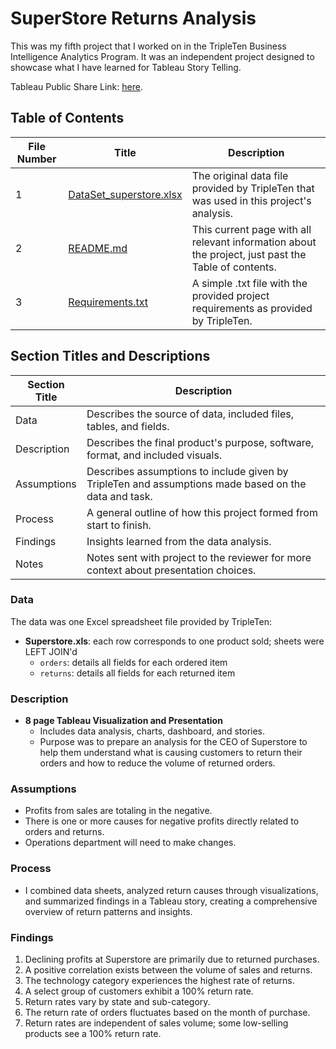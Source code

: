 # SuperStore Returns Analysis

This was my fifth project that I worked on in the TripleTen Business Intelligence Analytics Program. It was an independent project designed to showcase what I have learned for Tableau Story Telling.

Tableau Public Share Link: [here](https://public.tableau.com/app/profile/priyanka.mukherjee2482/viz/SuperStoreReturnAnalysis/TotalSalesVsTotalReturn).

## Table of Contents

| File Number | Title                     | Description                                                                                                     |
|-------------|---------------------------|-----------------------------------------------------------------------------------------------------------------|
| 1           | [DataSet_superstore.xlsx](DataSet_superstore.xlsx)  | The original data file provided by TripleTen that was used in this project's analysis.                          |
| 2           | [README.md](README.md)                 | This current page with all relevant information about the project, just past the Table of contents.            |
| 3           | [Requirements.txt](Requirements.txt)          | A simple .txt file with the provided project requirements as provided by TripleTen.                             |

## Section Titles and Descriptions

| Section Title | Description                                                                                                                                               |
|---------------|-----------------------------------------------------------------------------------------------------------------------------------------------------------|
| Data          | Describes the source of data, included files, tables, and fields.                                                                                         |
| Description   | Describes the final product's purpose, software, format, and included visuals.                                                                            |
| Assumptions   | Describes assumptions to include given by TripleTen and assumptions made based on the data and task.                                                      |
| Process       | A general outline of how this project formed from start to finish.                                                                                        |
| Findings      | Insights learned from the data analysis.                                                                                                                  |
| Notes         | Notes sent with project to the reviewer for more context about presentation choices.                                                                      |

### Data

The data was one Excel spreadsheet file provided by TripleTen:

- **Superstore.xls**: each row corresponds to one product sold; sheets were LEFT JOIN'd
  - `orders`: details all fields for each ordered item
  - `returns`: details all fields for each returned item

### Description

- **8 page Tableau Visualization and Presentation**
  - Includes data analysis, charts, dashboard, and stories.
  - Purpose was to prepare an analysis for the CEO of Superstore to help them understand what is causing customers to return their orders and how to reduce the volume of returned orders.

### Assumptions

- Profits from sales are totaling in the negative.
- There is one or more causes for negative profits directly related to orders and returns.
- Operations department will need to make changes.

### Process

- I combined data sheets, analyzed return causes through visualizations, and summarized findings in a Tableau story, creating a comprehensive overview of return patterns and insights.

### Findings

1. Declining profits at Superstore are primarily due to returned purchases.
2. A positive correlation exists between the volume of sales and returns.
3. The technology category experiences the highest rate of returns.
4. A select group of customers exhibit a 100% return rate.
5. Return rates vary by state and sub-category.
6. The return rate of orders fluctuates based on the month of purchase.
7. Return rates are independent of sales volume; some low-selling products see a 100% return rate.
